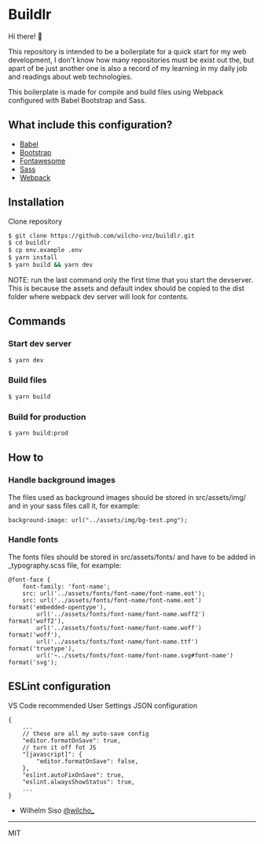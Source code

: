 # Buildlr

Hi there! 👋

This repository is intended to be a boilerplate for a quick start for my web development, I don't know how many repositories must be exist out the, but apart of be just another one is also a record of my learning in my daily job and readings about web technologies.

This boilerplate is made for compile and build files using Webpack configured with Babel Bootstrap and Sass.

## What include this configuration?

- [Babel](https://babeljs.io/)
- [Bootstrap](http://getbootstrap.com/)
- [Fontawesome](https://fontawesome.com/)
- [Sass](http://sass-lang.com/)
- [Webpack](https://webpack.js.org/)

## Installation

Clone repository

```sh
$ git clone https://github.com/wilcho-vnz/buildlr.git
$ cd buildlr
$ cp env.example .env
$ yarn install
$ yarn build && yarn dev
```

NOTE: run the last command only the first time that you start the devserver. This is because the assets and default index should be copied to the dist folder where webpack dev server will look for contents.

## Commands

### Start dev server

```sh
$ yarn dev
```

### Build files

```sh
$ yarn build
```

### Build for production

```sh
$ yarn build:prod
```

## How to

### Handle background images

The files used as background images should be stored in src/assets/img/ and in your sass files call it, for example:

```
background-image: url("../assets/img/bg-test.png");
```

### Handle fonts

The fonts files should be stored in src/assets/fonts/ and have to be added in \_typography.scss file, for example:

```
@font-face {
    font-family: 'font-name';
    src: url('../assets/fonts/font-name/font-name.eot');
    src: url('../assets/fonts/font-name/font-name.eot') format('embedded-opentype'),
        url('../assets/fonts/font-name/font-name.woff2') format('woff2'),
        url('../assets/fonts/font-name/font-name.woff') format('woff'),
        url('../assets/fonts/font-name/font-name.ttf') format('truetype'),
        url('~../ssets/fonts/font-name/font-name.svg#font-name') format('svg');
```

## ESLint configuration

VS Code recommended User Settings JSON configuration

```
{
    ...
    // these are all my auto-save config
    "editor.formatOnSave": true,
    // turn it off fot JS
    "[javascript]": {
        "editor.formatOnSave": false,
    },
    "eslint.autoFixOnSave": true,
    "eslint.alwaysShowStatus": true,
    ...
}

```

- Wilhelm Siso [@wilcho\_](https://twitter.com/wilcho)

---

MIT
